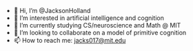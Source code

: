 - 👋 Hi, I’m @JacksonHolland
- 👀 I’m interested in artificial intelligence and cognition
- 🌱 I’m currently studying CS/neuroscience and Math @ MIT
- 💞️ I’m looking to collaborate on a model of primitive cognition
- 📫 How to reach me: jacks017@mit.edu

<!---
JacksonHolland/JacksonHolland is a ✨ special ✨ repository because its `README.md` (this file) appears on your GitHub profile.
You can click the Preview link to take a look at your changes.
--->
